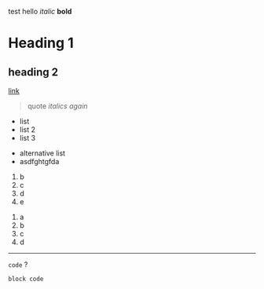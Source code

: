 test hello 
*italic*
**bold**
# Heading 1
## heading 2
[link](google.com)
> quote
> *italics again*


* list
* list 2
* list 3

- alternative list
- asdfghtgfda


1. b
2. c
3. d
4. e

1) a
2) b
3) c
4) d


---
` code ` ?

```
block code
``` 



